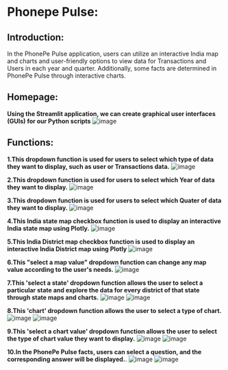 # Phonepe Pulse:
## Introduction:
 In the PhonePe Pulse application, users can utilize an interactive India map and charts and user-friendly options to view data for Transactions and Users in each year and quarter. Additionally, some facts are determined in PhonePe Pulse through interactive charts.
## Homepage:
 **Using the Streamlit application, we can create graphical user interfaces (GUIs) for our Python scripts**
![image](https://github.com/berlinand/Berlin_B_phonepe_pulse_project/assets/154864172/3f2e20a1-2ebc-4156-a654-1698dfa82281)
## Functions:
**1.This dropdown function is used for users to select which type of data they want to display, such as user or Transactions data.**
![image](https://github.com/berlinand/Berlin_B_phonepe_pulse_project/assets/154864172/4d0a6a91-570c-4db0-8c49-d8025e8f1d2a)

**2.This dropdown function is used for users to select which Year of data they want to display.**
![image](https://github.com/berlinand/Berlin_B_phonepe_pulse_project/assets/154864172/be4e2d47-664e-49c2-8b46-02f12093181e)

**3.This dropdown function is used for users to select which Quater of data they want to display.**
![image](https://github.com/berlinand/Berlin_B_phonepe_pulse_project/assets/154864172/01f11894-1043-45f1-8143-9fdd3917518b)

**4.This India state map checkbox function is used to display an interactive India state map using Plotly.**
![image](https://github.com/berlinand/Berlin_B_phonepe_pulse_project/assets/154864172/3569f550-0841-45cc-b411-92537dc6db3e)

**5.This India District map checkbox function is used to display an interactive India District map using Plotly**
![image](https://github.com/berlinand/Berlin_B_phonepe_pulse_project/assets/154864172/8c23dad5-716f-49e9-b4ef-cff427b2ede8)

**6.This "select a map value" dropdown function can change any map value according to the user's needs.**
![image](https://github.com/berlinand/Berlin_B_phonepe_pulse_project/assets/154864172/007dbba6-3f9d-4a3a-bf50-b6eeaa13ebf9)

**7.This 'select a state' dropdown function allows the user to select a particular state and explore the data for every district of that state through state maps and charts.**
![image](https://github.com/berlinand/Berlin_B_phonepe_pulse_project/assets/154864172/32ad43dd-364a-4ffe-b501-8cbb59a6c319)
![image](https://github.com/berlinand/Berlin_B_phonepe_pulse_project/assets/154864172/23b7f581-f025-43dd-9d7c-5676170a0d0a)

**8.This 'chart' dropdown function allows the user to select a type of chart.**
![image](https://github.com/berlinand/Berlin_B_phonepe_pulse_project/assets/154864172/d69f3c97-ff7b-46e1-ab71-03dda0ba5eb8)
![image](https://github.com/berlinand/Berlin_B_phonepe_pulse_project/assets/154864172/1fe987fb-31f1-4301-9ed8-8dcd83e10070)

**9.This 'select a chart value' dropdown function allows the user to select the type of chart value they want to display.**
![image](https://github.com/berlinand/Berlin_B_phonepe_pulse_project/assets/154864172/aa2f715f-1c32-4e11-8632-b19ae87593e6)
![image](https://github.com/berlinand/Berlin_B_phonepe_pulse_project/assets/154864172/5368cf53-18b9-4c7c-8e1a-687a39158add)

**10.In the PhonePe Pulse facts, users can select a question, and the corresponding answer will be displayed.**.
![image](https://github.com/berlinand/Berlin_B_phonepe_pulse_project/assets/154864172/29ddd398-ecd4-4f0f-addd-e4c41ad0b1e7)
![image](https://github.com/berlinand/Berlin_B_phonepe_pulse_project/assets/154864172/d494c07c-57e6-41bd-9bfa-2e8682ff83ec)









